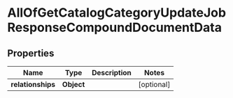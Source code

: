 # AllOfGetCatalogCategoryUpdateJobResponseCompoundDocumentData

## Properties
Name | Type | Description | Notes
------------ | ------------- | ------------- | -------------
**relationships** | **Object** |  |  [optional]
